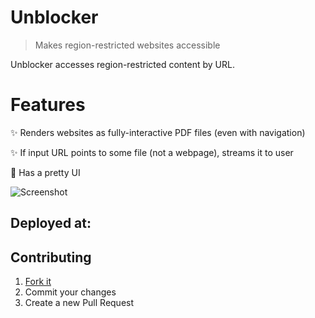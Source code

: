 # Unblocker
> Makes region-restricted websites accessible

Unblocker accesses region-restricted content by URL.

# Features

✨ Renders websites as fully-interactive PDF files (even with navigation)

✨ If input URL points to some file (not a webpage), streams it to user

🌚 Has a pretty UI

![Screenshot](http://i98.fastpic.ru/big/2017/1123/23/443ab7811dc7c0e71d882bc374509623.png)

## Deployed at:



## Contributing

1. [Fork it](https://github.com/limitedeternity/unblocker/fork)
2. Commit your changes
3. Create a new Pull Request
